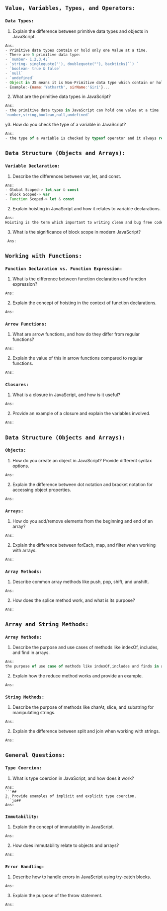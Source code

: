 ## ``Value, Variables, Types, and Operators:``
### `Data Types:`
1. Explain the difference between primitive data types and objects in JavaScript.
```js
Ans: 
- Primitive data types contain or hold only one Value at a time.
- There are 5 primitive data type:
- `number- 1,2,3,4;`
- `string- singlequote(''), doublequote(""), backticks(``) `
- `boolean- true & false`
- `null`
- `undefined`
- Object in JS means it is Non-Primitive data type which contain or hold one and more value at a time.
- Example:-{name:'Yatharth', sirName:'Giri'}...
```
2. What are the primitive data types in JavaScript?
```js
Ans:
- the primitive data types in JavaScript can hold one value at a time
`number,string,boolean,null,undefined`
```
y3. How do you check the type of a variable in JavaScript?
```js
Ans:
- the type of a variable is checked by typeof operator and it always return string data type.
```

## ``Data Structure (Objects and Arrays):``
### `Variable Declaration:`
1. Describe the differences between var, let, and const.
```js
Ans:
- Global Scoped-> let,var & const
- Block Scoped-> var
- Function Scoped-> let & const 
```
2. Explain hoisting in JavaScript and how it relates to variable declarations.
```js
Ans:
Hoisting is the term which important to writing clean and bug free code
```
3. What is the significance of block scope in modern JavaScript?
```js
 Ans:
```

## ``Working with Functions:``
### `Function Declaration vs. Function Expression:`
1. What is the difference between function declaration and function expression?
```js
Ans:   
```
2. Explain the concept of hoisting in the context of function declarations.
```js
Ans:
```

### `Arrow Functions:`
1. What are arrow functions, and how do they differ from regular functions?
```js
Ans:
```
2. Explain the value of this in arrow functions compared to regular functions.
```js
Ans:
```

### `Closures:`
1. What is a closure in JavaScript, and how is it useful?
```js
Ans:
```
2. Provide an example of a closure and explain the variables involved.
```js
Ans:
```

## ``Data Structure (Objects and Arrays):``
### `Objects:`
1. How do you create an object in JavaScript? Provide different syntax options.
```js
Ans:
```
2. Explain the difference between dot notation and bracket notation for accessing object properties.
```js
Ans:
```

### `Arrays:`
1. How do you add/remove elements from the beginning and end of an array?
```js
Ans:
```
2. Explain the difference between forEach, map, and filter when working with arrays.
```js
Ans:
```

### `Array Methods:`
1. Describe common array methods like push, pop, shift, and unshift.
```js
Ans:
```
2. How does the splice method work, and what is its purpose?
```js
Ans:
```

## ``Array and String Methods:``
### `Array Methods:`
1. Describe the purpose and use cases of methods like indexOf, includes, and find in arrays.
```js
Ans:
the purpose of use case of methods like indexOf,includes and finds in array are  
```
2. Explain how the reduce method works and provide an example.
```js
Ans:
```

### `String Methods:`
1. Describe the purpose of methods like charAt, slice, and substring for manipulating strings.
```js
Ans:
```
2. Explain the difference between split and join when working with strings.
```js
Ans:
```

## ``General Questions:``
### `Type Coercion:`
1. What is type coercion in JavaScript, and how does it work?
```js## 
Ans:
```## 
2. Provide examples of implicit and explicit type coercion.
```js## 
Ans:
```

### `Immutability:`
1. Explain the concept of immutability in JavaScript.
```js
Ans:
```
2. How does immutability relate to objects and arrays?
```js
Ans:
```

### `Error Handling:`
1. Describe how to handle errors in JavaScript using try-catch blocks.
```js
Ans:
```
3. Explain the purpose of the throw statement.
```js
Ans:
```
